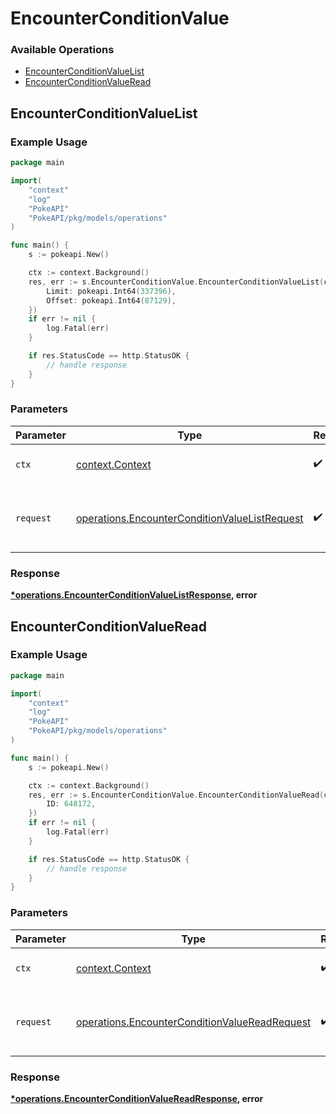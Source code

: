 # EncounterConditionValue

### Available Operations

* [EncounterConditionValueList](#encounterconditionvaluelist)
* [EncounterConditionValueRead](#encounterconditionvalueread)

## EncounterConditionValueList

### Example Usage

```go
package main

import(
	"context"
	"log"
	"PokeAPI"
	"PokeAPI/pkg/models/operations"
)

func main() {
    s := pokeapi.New()

    ctx := context.Background()
    res, err := s.EncounterConditionValue.EncounterConditionValueList(ctx, operations.EncounterConditionValueListRequest{
        Limit: pokeapi.Int64(337396),
        Offset: pokeapi.Int64(87129),
    })
    if err != nil {
        log.Fatal(err)
    }

    if res.StatusCode == http.StatusOK {
        // handle response
    }
}
```

### Parameters

| Parameter                                                                                                      | Type                                                                                                           | Required                                                                                                       | Description                                                                                                    |
| -------------------------------------------------------------------------------------------------------------- | -------------------------------------------------------------------------------------------------------------- | -------------------------------------------------------------------------------------------------------------- | -------------------------------------------------------------------------------------------------------------- |
| `ctx`                                                                                                          | [context.Context](https://pkg.go.dev/context#Context)                                                          | :heavy_check_mark:                                                                                             | The context to use for the request.                                                                            |
| `request`                                                                                                      | [operations.EncounterConditionValueListRequest](../../models/operations/encounterconditionvaluelistrequest.md) | :heavy_check_mark:                                                                                             | The request object to use for the request.                                                                     |


### Response

**[*operations.EncounterConditionValueListResponse](../../models/operations/encounterconditionvaluelistresponse.md), error**


## EncounterConditionValueRead

### Example Usage

```go
package main

import(
	"context"
	"log"
	"PokeAPI"
	"PokeAPI/pkg/models/operations"
)

func main() {
    s := pokeapi.New()

    ctx := context.Background()
    res, err := s.EncounterConditionValue.EncounterConditionValueRead(ctx, operations.EncounterConditionValueReadRequest{
        ID: 648172,
    })
    if err != nil {
        log.Fatal(err)
    }

    if res.StatusCode == http.StatusOK {
        // handle response
    }
}
```

### Parameters

| Parameter                                                                                                      | Type                                                                                                           | Required                                                                                                       | Description                                                                                                    |
| -------------------------------------------------------------------------------------------------------------- | -------------------------------------------------------------------------------------------------------------- | -------------------------------------------------------------------------------------------------------------- | -------------------------------------------------------------------------------------------------------------- |
| `ctx`                                                                                                          | [context.Context](https://pkg.go.dev/context#Context)                                                          | :heavy_check_mark:                                                                                             | The context to use for the request.                                                                            |
| `request`                                                                                                      | [operations.EncounterConditionValueReadRequest](../../models/operations/encounterconditionvaluereadrequest.md) | :heavy_check_mark:                                                                                             | The request object to use for the request.                                                                     |


### Response

**[*operations.EncounterConditionValueReadResponse](../../models/operations/encounterconditionvaluereadresponse.md), error**

